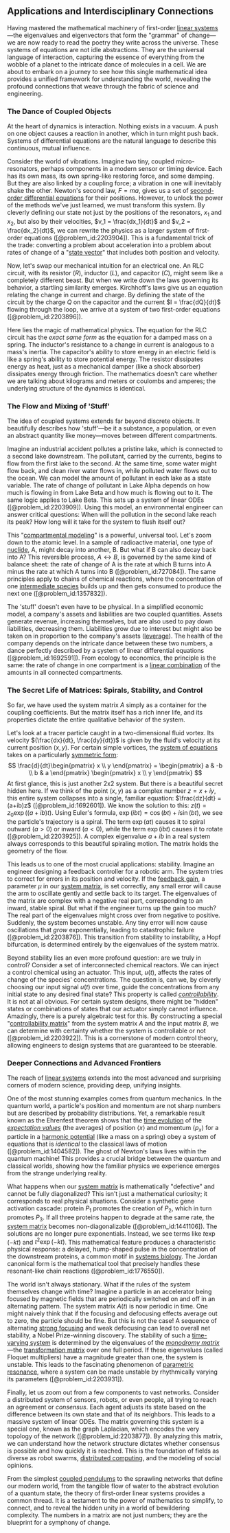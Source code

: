 ## Applications and Interdisciplinary Connections

Having mastered the mathematical machinery of first-order [linear systems](@article_id:147356)—the eigenvalues and eigenvectors that form the "grammar" of change—we are now ready to read the poetry they write across the universe. These systems of equations are not idle abstractions. They are the universal language of interaction, capturing the essence of everything from the wobble of a planet to the intricate dance of molecules in a cell. We are about to embark on a journey to see how this single mathematical idea provides a unified framework for understanding the world, revealing the profound connections that weave through the fabric of science and engineering.

### The Dance of Coupled Objects

At the heart of dynamics is interaction. Nothing exists in a vacuum. A push on one object causes a reaction in another, which in turn might push back. Systems of differential equations are the natural language to describe this continuous, mutual influence.

Consider the world of vibrations. Imagine two tiny, coupled micro-resonators, perhaps components in a modern sensor or timing device. Each has its own mass, its own spring-like restoring force, and some damping. But they are also linked by a coupling force; a vibration in one will inevitably shake the other. Newton's second law, $F=ma$, gives us a set of [second-order differential equations](@article_id:268871) for their positions. However, to unlock the power of the methods we've just learned, we must transform this system. By cleverly defining our state not just by the positions of the resonators, $x_1$ and $x_2$, but also by their velocities, $v_1 = \frac{dx_1}{dt}$ and $v_2 = \frac{dx_2}{dt}$, we can rewrite the physics as a larger system of first-order equations ([@problem_id:2203904]). This is a fundamental trick of the trade: converting a problem about acceleration into a problem about rates of change of a "[state vector](@article_id:154113)" that includes both position and velocity.

Now, let's swap our mechanical intuition for an electrical one. An RLC circuit, with its resistor ($R$), inductor ($L$), and capacitor ($C$), might seem like a completely different beast. But when we write down the laws governing its behavior, a startling similarity emerges. Kirchhoff's laws give us an equation relating the change in current and charge. By defining the state of the circuit by the charge $Q$ on the capacitor and the current $I = \frac{dQ}{dt}$ flowing through the loop, we arrive at a system of two first-order equations ([@problem_id:2203896]).

Here lies the magic of mathematical physics. The equation for the RLC circuit has the *exact same form* as the equation for a damped mass on a spring. The inductor's resistance to a change in current is analogous to a mass's inertia. The capacitor's ability to store energy in an electric field is like a spring's ability to store potential energy. The resistor dissipates energy as heat, just as a mechanical damper (like a shock absorber) dissipates energy through friction. The mathematics doesn't care whether we are talking about kilograms and meters or coulombs and amperes; the underlying structure of the dynamics is identical.

### The Flow and Mixing of 'Stuff'

The idea of coupled systems extends far beyond discrete objects. It beautifully describes how 'stuff'—be it a substance, a population, or even an abstract quantity like money—moves between different compartments.

Imagine an industrial accident pollutes a pristine lake, which is connected to a second lake downstream. The pollutant, carried by the currents, begins to flow from the first lake to the second. At the same time, some water might flow back, and clean river water flows in, while polluted water flows out to the ocean. We can model the amount of pollutant in each lake as a state variable. The rate of change of pollutant in Lake Alpha depends on how much is flowing in from Lake Beta and how much is flowing out to it. The same logic applies to Lake Beta. This sets up a system of linear ODEs ([@problem_id:2203909]). Using this model, an environmental engineer can answer critical questions: When will the pollution in the second lake reach its peak? How long will it take for the system to flush itself out?

This "[compartmental modeling](@article_id:177117)" is a powerful, universal tool. Let's zoom down to the atomic level. In a sample of radioactive material, one type of [nuclide](@article_id:144545), A, might decay into another, B. But what if B can also decay back into A? This reversible process, $A \leftrightarrow B$, is governed by the same kind of balance sheet: the rate of change of A is the rate at which B turns into A minus the rate at which A turns into B ([@problem_id:727084]). The same principles apply to chains of chemical reactions, where the concentration of one [intermediate species](@article_id:193778) builds up and then gets consumed to produce the next one ([@problem_id:1357832]).

The 'stuff' doesn't even have to be physical. In a simplified economic model, a company's assets and liabilities are two coupled quantities. Assets generate revenue, increasing themselves, but are also used to pay down liabilities, decreasing them. Liabilities grow due to interest but might also be taken on in proportion to the company's assets ([leverage](@article_id:172073)). The health of the company depends on the intricate dance between these two numbers, a dance perfectly described by a system of linear differential equations ([@problem_id:1692591]). From ecology to economics, the principle is the same: the rate of change in one compartment is a [linear combination](@article_id:154597) of the amounts in all connected compartments.

### The Secret Life of Matrices: Spirals, Stability, and Control

So far, we have used the system matrix $A$ simply as a container for the coupling coefficients. But the matrix itself has a rich inner life, and its properties dictate the entire qualitative behavior of the system.

Let's look at a tracer particle caught in a two-dimensional fluid vortex. Its velocity $(\frac{dx}{dt}, \frac{dy}{dt})$ is given by the fluid's velocity at its current position $(x, y)$. For certain simple vortices, the [system of equations](@article_id:201334) takes on a particularly [symmetric form](@article_id:153105):
$$ \frac{d}{dt}\begin{pmatrix} x \\ y \end{pmatrix} = \begin{pmatrix} a & -b \\ b & a \end{pmatrix} \begin{pmatrix} x \\ y \end{pmatrix} $$
At first glance, this is just another 2x2 system. But there is a beautiful secret hidden here. If we think of the point $(x,y)$ as a complex number $z = x + iy$, this entire system collapses into a single, familiar equation: $\frac{dz}{dt} = (a+ib)z$ ([@problem_id:1692601]). We know the solution to this: $z(t) = z_0 \exp((a+ib)t)$. Using Euler's formula, $\exp(ibt) = \cos(bt) + i\sin(bt)$, we see the particle's trajectory is a spiral. The term $\exp(at)$ causes it to spiral outward ($a>0$) or inward ($a<0$), while the term $\exp(ibt)$ causes it to rotate ([@problem_id:2203925]). A complex eigenvalue $a+ib$ in a real system always corresponds to this beautiful spiraling motion. The matrix holds the geometry of the flow.

This leads us to one of the most crucial applications: stability. Imagine an engineer designing a feedback controller for a robotic arm. The system tries to correct for errors in its position and velocity. If the [feedback gain](@article_id:270661), a parameter $\mu$ in our [system matrix](@article_id:171736), is set correctly, any small error will cause the arm to oscillate gently and settle back to its target. The eigenvalues of the matrix are complex with a negative real part, corresponding to an inward, stable spiral. But what if the engineer turns up the gain too much? The real part of the eigenvalues might cross over from negative to positive. Suddenly, the system becomes unstable. Any tiny error will now cause oscillations that *grow* exponentially, leading to catastrophic failure ([@problem_id:2203876]). This transition from stability to instability, a Hopf bifurcation, is determined entirely by the eigenvalues of the system matrix.

Beyond stability lies an even more profound question: are we truly in control? Consider a set of interconnected chemical reactors. We can inject a control chemical using an actuator. This input, $u(t)$, affects the rates of change of the species' concentrations. The question is, can we, by cleverly choosing our input signal $u(t)$ over time, guide the concentrations from any initial state to any desired final state? This property is called *[controllability](@article_id:147908)*. It is not at all obvious. For certain system designs, there might be "hidden" states or combinations of states that our actuator simply cannot influence. Amazingly, there is a purely algebraic test for this. By constructing a special "[controllability matrix](@article_id:271330)" from the system matrix $A$ and the input matrix $B$, we can determine with certainty whether the system is controllable or not ([@problem_id:2203922]). This is a cornerstone of modern control theory, allowing engineers to design systems that are guaranteed to be steerable.

### Deeper Connections and Advanced Frontiers

The reach of [linear systems](@article_id:147356) extends into the most advanced and surprising corners of modern science, providing deep, unifying insights.

One of the most stunning examples comes from quantum mechanics. In the quantum world, a particle's position and momentum are not sharp numbers but are described by probability distributions. Yet, a remarkable result known as the Ehrenfest theorem shows that the [time evolution](@article_id:153449) of the *[expectation values](@article_id:152714)* (the averages) of position $\langle x \rangle$ and momentum $\langle p_x \rangle$ for a particle in a [harmonic potential](@article_id:169124) (like a mass on a spring) obey a system of equations that is *identical* to the classical laws of motion ([@problem_id:1404582]). The ghost of Newton's laws lives within the quantum machine! This provides a crucial bridge between the quantum and classical worlds, showing how the familiar physics we experience emerges from the strange underlying reality.

What happens when our [system matrix](@article_id:171736) is mathematically "defective" and cannot be fully diagonalized? This isn't just a mathematical curiosity; it corresponds to real physical situations. Consider a synthetic gene activation cascade: protein $P_1$ promotes the creation of $P_2$, which in turn promotes $P_3$. If all three proteins happen to degrade at the same rate, the [system matrix](@article_id:171736) becomes non-diagonalizable ([@problem_id:1441106]). The solutions are no longer pure exponentials. Instead, we see terms like $t\exp(-kt)$ and $t^2\exp(-kt)$. This mathematical feature produces a characteristic physical response: a delayed, hump-shaped pulse in the concentration of the downstream proteins, a common motif in [systems biology](@article_id:148055). The Jordan canonical form is the mathematical tool that precisely handles these resonant-like chain reactions ([@problem_id:1776550]).

The world isn't always stationary. What if the rules of the system themselves change with time? Imagine a particle in an accelerator being focused by magnetic fields that are periodically switched on and off in an alternating pattern. The system matrix $A(t)$ is now periodic in time. One might naively think that if the focusing and defocusing effects average out to zero, the particle should be fine. But this is not the case! A sequence of alternating [strong focusing](@article_id:198952) and weak defocusing can lead to overall net stability, a Nobel Prize-winning discovery. The stability of such a [time-varying system](@article_id:263693) is determined by the eigenvalues of the *[monodromy matrix](@article_id:272771)*—the [transformation matrix](@article_id:151122) over one full period. If these eigenvalues (called Floquet multipliers) have a magnitude greater than one, the system is unstable. This leads to the fascinating phenomenon of [parametric resonance](@article_id:138882), where a system can be made unstable by rhythmically varying its parameters ([@problem_id:2203931]).

Finally, let us zoom out from a few components to vast networks. Consider a distributed system of sensors, robots, or even people, all trying to reach an agreement or *consensus*. Each agent adjusts its state based on the difference between its own state and that of its neighbors. This leads to a massive system of linear ODEs. The matrix governing this system is a special one, known as the graph Laplacian, which encodes the very topology of the network ([@problem_id:2203877]). By analyzing this matrix, we can understand how the network structure dictates whether consensus is possible and how quickly it is reached. This is the foundation of fields as diverse as robot swarms, [distributed computing](@article_id:263550), and the modeling of social opinions.

From the simplest [coupled pendulums](@article_id:178085) to the sprawling networks that define our modern world, from the tangible flow of water to the abstract evolution of a quantum state, the theory of first-order linear systems provides a common thread. It is a testament to the power of mathematics to simplify, to connect, and to reveal the hidden unity in a world of bewildering complexity. The numbers in a matrix are not just numbers; they are the blueprint for a symphony of change.